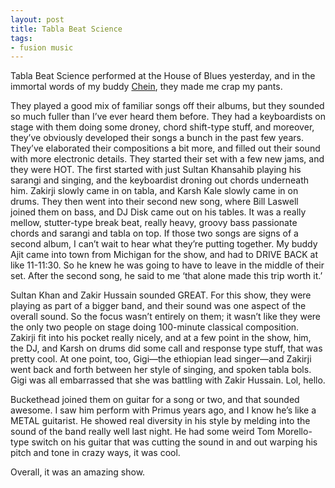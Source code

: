 ```yaml
---
layout: post
title: Tabla Beat Science
tags:
- fusion music
---
```

Tabla Beat Science performed at the House of Blues yesterday, and in the immortal words of my buddy [Chein](http://www.actuallyrecords.com/), they made me crap my pants.

They played a good mix of familiar songs off their albums, but they sounded so much fuller than I’ve ever heard them before. They had a keyboardists on stage with them doing some droney, chord shift-type stuff, and moreover, they’ve obviously developed their songs a bunch in the past few years. They’ve elaborated their compositions a bit more, and filled out their sound with more electronic details. They started their set with a few new jams, and they were HOT. The first started with just Sultan Khansahib playing his sarangi and singing, and the keyboardist droning out chords underneath him. Zakirji slowly came in on tabla, and Karsh Kale slowly came in on drums. They then went into their second new song, where Bill Laswell joined them on bass, and DJ Disk came out on his tables. It was a really mellow, stutter-type break beat, really heavy, groovy bass passionate chords and sarangi and tabla on top. If those two songs are signs of a second album, I can’t wait to hear what they’re putting together. My buddy Ajit came into town from Michigan for the show, and had to DRIVE BACK at like 11-11:30. So he knew he was going to have to leave in the middle of their set. After the second song, he said to me ‘that alone made this trip worth it.’

Sultan Khan and Zakir Hussain sounded GREAT. For this show, they were playing as part of a bigger band, and their sound was one aspect of the overall sound. So the focus wasn’t entirely on them; it wasn’t like they were the only two people on stage doing 100-minute classical composition. Zakirji fit into his pocket really nicely, and at a few point in the show, him, the DJ, and Karsh on drums did some call and response type stuff, that was pretty cool. At one point, too, Gigi—the ethiopian lead singer—and Zakirji went back and forth between her style of singing, and spoken tabla bols. Gigi was all embarrassed that she was battling with Zakir Hussain. Lol, hello.

Buckethead joined them on guitar for a song or two, and that sounded awesome. I saw him perform with Primus years ago, and I know he’s like a METAL guitarist. He showed real diversity in his style by melding into the sound of the band really well last night. He had some weird Tom Morello-type switch on his guitar that was cutting the sound in and out warping his pitch and tone in crazy ways, it was cool.

Overall, it was an amazing show. 

